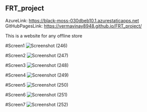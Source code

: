 ## FRT_project
AzureLink: https://black-moss-030dbeb10.1.azurestaticapps.net
GitHubPagesLink: https://vermavinay8948.github.io/FRT_project/


This is a website for any offline store

#Screen1
![Screenshot (246)](https://user-images.githubusercontent.com/56758330/179172844-4a4a1f73-d004-4531-80b8-c7270916e5bc.png)

#Screen2
![Screenshot (247)](https://user-images.githubusercontent.com/56758330/179172882-5850aa39-e04b-4f39-9345-8b2c67cbf9d4.png)

#Screen3
![Screenshot (248)](https://user-images.githubusercontent.com/56758330/179172912-6a9ba533-7b70-44e4-9f55-a7a7f23fd288.png)

#Screen4
![Screenshot (249)](https://user-images.githubusercontent.com/56758330/179172939-5c679336-1092-491c-9198-5d1a6c52b5a2.png)

#Screen5
![Screenshot (250)](https://user-images.githubusercontent.com/56758330/179172999-28c577f3-8af4-44d4-b3bf-5880dd5eaf93.png)

#Screen6
![Screenshot (251)](https://user-images.githubusercontent.com/56758330/179173028-96fda4fe-e32d-4e9d-b0cc-d29bc772c083.png)

#Screen7
![Screenshot (252)](https://user-images.githubusercontent.com/56758330/179173054-51b3152a-0425-4714-af59-efd17c92d053.png)



